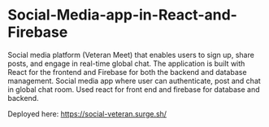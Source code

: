 # Social-Media-app-in-React-and-Firebase
Social media platform (Veteran Meet) that enables users to sign up, share posts, and engage in real-time global chat. The application is built with React for the frontend and Firebase for both the backend and database management.
Social media app where user can authenticate, post and chat in global chat room. Used react for front end and firebase for database and backend.

Deployed here: https://social-veteran.surge.sh/
